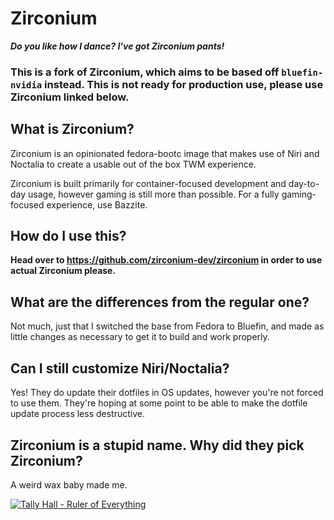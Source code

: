 # Zirconium
***Do you like how I dance? I've got Zirconium pants!***

### This is a fork of Zirconium, which aims to be based off `bluefin-nvidia` instead. This is not ready for production use, please use Zirconium linked below.

## What is Zirconium?
Zirconium is an opinionated fedora-bootc image that makes use of Niri and Noctalia to create a usable out of the box TWM experience.

Zirconium is built primarily for container-focused development and day-to-day usage, however gaming is still more than possible. For a fully gaming-focused experience, use Bazzite.

## How do I use this?
**Head over to https://github.com/zirconium-dev/zirconium in order to use actual Zirconium please.**

## What are the differences from the regular one?
Not much, just that I switched the base from Fedora to Bluefin, and made as little changes as necessary to get it to build and work properly.

## Can I still customize Niri/Noctalia?
Yes! They do update their dotfiles in OS updates, however you're not forced to use them. They're hoping at some point to be able to make the dotfile update process less destructive. 

## Zirconium is a stupid name. Why did they pick Zirconium?
A weird wax baby made me.

[![Tally Hall - Ruler of Everything](https://img.youtube.com/vi/I8sUC-dsW8A/0.jpg)](https://www.youtube.com/watch?v=I8sUC-dsW8A)
